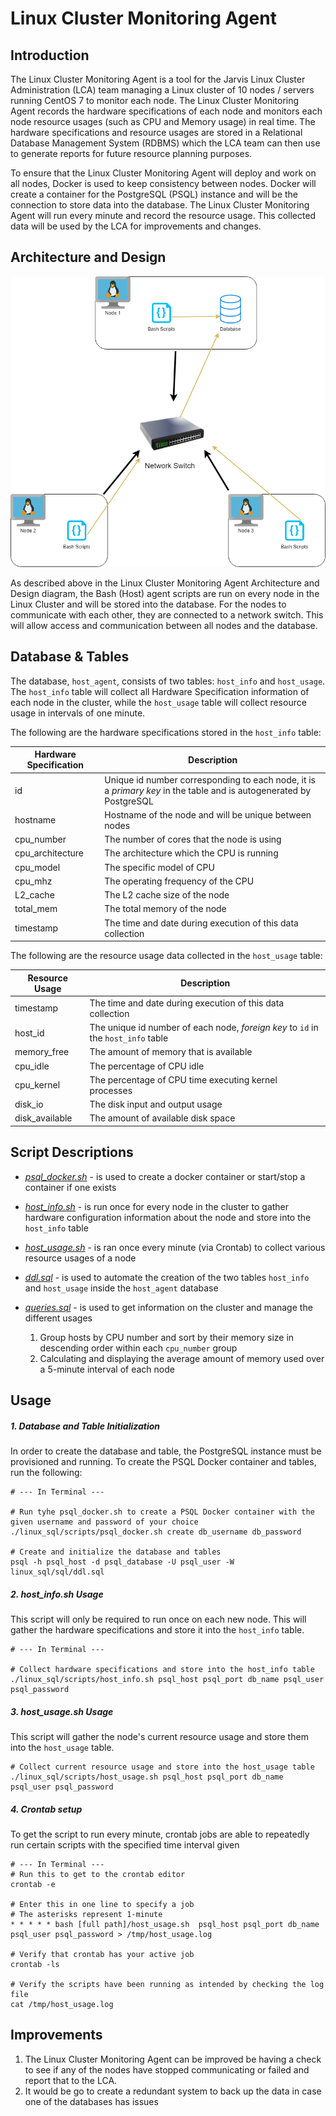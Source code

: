 # Linux Cluster Monitoring Agent
 
## Introduction
The Linux Cluster Monitoring Agent is a tool for the Jarvis Linux Cluster Administration (LCA) 
team managing a Linux cluster of 10 nodes / servers running CentOS 7 to monitor each node. 
The Linux Cluster Monitoring Agent records the hardware specifications of each node and monitors
each node resource usages (such as CPU and Memory usage) in real time. The hardware specifications
and resource usages are stored in a Relational Database Management System (RDBMS) which the
LCA team can then use to generate reports for future resource planning purposes.

To ensure that the Linux Cluster Monitoring Agent will deploy and work on all nodes, Docker 
is used to keep consistency between nodes. Docker will create a container for the PostgreSQL (PSQL)
instance and will be the connection to store data into the database. The Linux Cluster 
Monitoring Agent will run every minute and record the resource usage. This collected data
will be used by the LCA for improvements and changes.

## Architecture and Design
![Linux Cluster Monitoring Agent Architecture and Design](./assets/Linux_Cluster_Montoring_Agent_Architecture_and_Design.png)

As described above in the Linux Cluster Monitoring Agent Architecture and Design diagram, the Bash (Host) agent scripts
are run on every node in the Linux Cluster and will be stored into the database. For the nodes to communicate
with each other, they are connected to a network switch. This will allow access and communication between 
all nodes and the database. 

## Database & Tables
The database, `host_agent`, consists of two tables: `host_info` and `host_usage`. The `host_info`
table will collect all Hardware Specification information of each node in the cluster, while
the `host_usage` table will collect resource usage in intervals of one minute. 

The following are the hardware specifications stored in the `host_info` table:

Hardware Specification | Description 
------- | -------
id | Unique id number corresponding to each node, it is a *primary key* in the table and is autogenerated by PostgreSQL
hostname | Hostname of the node and will be unique between nodes
cpu_number | The number of cores that the node is using
cpu_architecture | The architecture which the CPU is running
cpu_model | The specific model of CPU
cpu_mhz | The operating frequency of the CPU 
L2_cache | The L2 cache size of the node
total_mem | The total memory of the node
timestamp | The time and date during execution of this data collection

The following are the resource usage data collected in the `host_usage` table:

Resource Usage | Description
------ | ------
timestamp | The time and date during execution of this data collection
host_id | The unique  id number of each node, *foreign key* to `id` in the `host_info` table
memory_free | The amount of memory that is available
cpu_idle | The percentage of CPU idle 
cpu_kernel | The percentage of CPU time executing kernel processes
disk_io | The disk input and output usage 
disk_available | The amount of available disk space

## Script Descriptions
* *[psql_docker.sh](https://github.com/jarviscanada/jarvis_data_eng_TuanMai/blob/develop/linux_sql/scripts/psql_docker.sh)* - 
is used to create a docker container or start/stop a container if one exists

* *[host_info.sh](https://github.com/jarviscanada/jarvis_data_eng_TuanMai/blob/develop/linux_sql/scripts/host_info.sh)* - 
is run once for every node in the cluster to gather hardware configuration information about the node and store into the `host_info` table

* *[host_usage.sh](https://github.com/jarviscanada/jarvis_data_eng_TuanMai/blob/develop/linux_sql/scripts/host_usage.sh)* - 
is ran once every minute (via Crontab) to collect various resource usages of a node 

* *[ddl.sql](https://github.com/jarviscanada/jarvis_data_eng_TuanMai/blob/develop/linux_sql/sql/ddl.sql)* - 
is used to automate the creation of the two tables `host_info` and `host_usage` inside the `host_agent` database

* *[queries.sql](https://github.com/jarviscanada/jarvis_data_eng_TuanMai/blob/develop/linux_sql/sql/queries.sql)* - 
is used to get information on the cluster and manage the different usages
    1. Group hosts by CPU number and sort by their memory size in descending order within each `cpu_number` group
    2. Calculating and displaying the average amount of memory used over a 5-minute interval of each node
    
## Usage
##### 1. Database and Table Initialization
In order to create the database and table, the PostgreSQL instance must be provisioned and running.
To create the PSQL Docker container and tables, run the following: 

```shell script
# --- In Terminal ---

# Run tyhe psql_docker.sh to create a PSQL Docker container with the given username and password of your choice
./linux_sql/scripts/psql_docker.sh create db_username db_password

# Create and initialize the database and tables
psql -h psql_host -d psql_database -U psql_user -W linux_sql/sql/ddl.sql
```

##### 2. *host_info.sh* Usage
This script will only be required to run once on each new node. This will gather the hardware specifications 
and store it into the `host_info` table.

```shell script
# --- In Terminal ---

# Collect hardware specifications and store into the host_info table
./linux_sql/scripts/host_info.sh psql_host psql_port db_name psql_user psql_password
```

##### 3. *host_usage.sh* Usage
This script will gather the node's current resource usage and store them into the `host_usage` table.

```shell script
# Collect current resource usage and store into the host_usage table
./linux_sql/scripts/host_usage.sh psql_host psql_port db_name psql_user psql_password
```

##### 4. Crontab setup
To get the script to run every minute, crontab jobs are able to repeatedly run certain scripts with the specified time interval given

```shell script
# --- In Terminal ---
# Run this to get to the crontab editor
crontab -e

# Enter this in one line to specify a job
# The asterisks represent 1-minute
* * * * * bash [full path]/host_usage.sh  psql_host psql_port db_name psql_user psql_password > /tmp/host_usage.log

# Verify that crontab has your active job
crontab -ls

# Verify the scripts have been running as intended by checking the log file
cat /tmp/host_usage.log
```

## Improvements
1. The Linux Cluster Monitoring Agent can be improved be having a check to see if any of the nodes have 
stopped communicating or failed and report that to the LCA. 
2. It would be go to create a redundant system to back up the data in case one of the databases has issues
